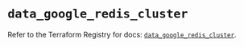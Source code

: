 # `data_google_redis_cluster`

Refer to the Terraform Registry for docs: [`data_google_redis_cluster`](https://registry.terraform.io/providers/hashicorp/google/6.45.0/docs/data-sources/redis_cluster).
